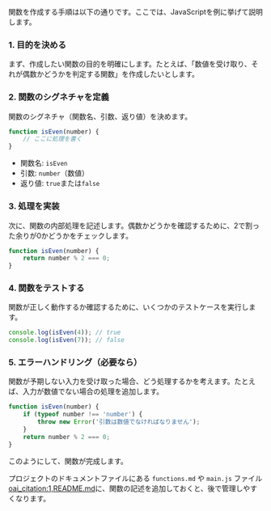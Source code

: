 関数を作成する手順は以下の通りです。ここでは、JavaScriptを例に挙げて説明します。

### 1. 目的を決める
まず、作成したい関数の目的を明確にします。たとえば、「数値を受け取り、それが偶数かどうかを判定する関数」を作成したいとします。

### 2. 関数のシグネチャを定義
関数のシグネチャ（関数名、引数、返り値）を決めます。

```javascript
function isEven(number) {
    // ここに処理を書く
}
```

- 関数名: `isEven`
- 引数: `number`（数値）
- 返り値: `true`または`false`

### 3. 処理を実装
次に、関数の内部処理を記述します。偶数かどうかを確認するために、2で割った余りが0かどうかをチェックします。

```javascript
function isEven(number) {
    return number % 2 === 0;
}
```

### 4. 関数をテストする
関数が正しく動作するか確認するために、いくつかのテストケースを実行します。

```javascript
console.log(isEven(4)); // true
console.log(isEven(7)); // false
```

### 5. エラーハンドリング（必要なら）
関数が予期しない入力を受け取った場合、どう処理するかを考えます。たとえば、入力が数値でない場合の処理を追加します。

```javascript
function isEven(number) {
    if (typeof number !== 'number') {
        throw new Error('引数は数値でなければなりません');
    }
    return number % 2 === 0;
}
```

このようにして、関数が完成します。

プロジェクトのドキュメントファイルにある `functions.md` や `main.js` ファイル [oai_citation:1,README.md](file-service://file-2sew03vzwLFqWCQUWV85Igvx)に、関数の記述を追加しておくと、後で管理しやすくなります。
